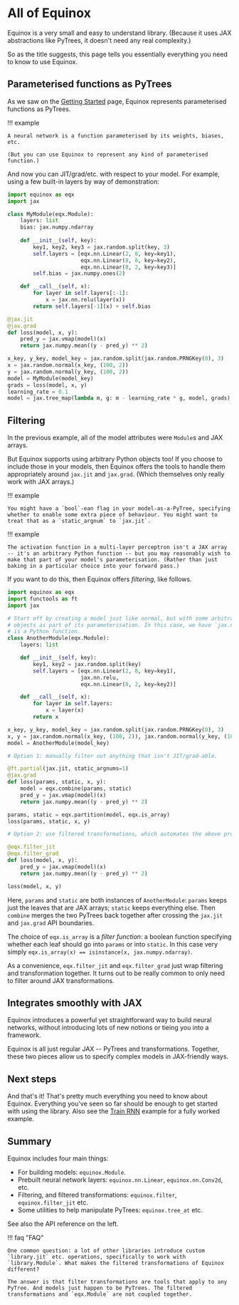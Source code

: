 # All of Equinox

Equinox is a very small and easy to understand library. (Because it uses JAX abstractions like PyTrees, it doesn't need any real complexity.)

So as the title suggests, this page tells you essentially everything you need to know to use Equinox.

## Parameterised functions as PyTrees

As we saw on the [Getting Started](./index.md) page, Equinox represents parameterised functions as PyTrees.

!!! example

    A neural network is a function parameterised by its weights, biases, etc.

    (But you can use Equinox to represent any kind of parameterised function.)

And now you can JIT/grad/etc. with respect to your model. For example, using a few built-in layers by way of demonstration:

```python
import equinox as eqx
import jax

class MyModule(eqx.Module):
    layers: list
    bias: jax.numpy.ndarray
    
    def __init__(self, key):
        key1, key2, key3 = jax.random.split(key, 3)
        self.layers = [eqx.nn.Linear(2, 8, key=key1),
                       eqx.nn.Linear(8, 8, key=key2),
                       eqx.nn.Linear(8, 2, key=key3)]
        self.bias = jax.numpy.ones(2)

    def __call__(self, x):
        for layer in self.layers[:-1]:
            x = jax.nn.relu(layer(x))
        return self.layers[-1](x) + self.bias

@jax.jit
@jax.grad
def loss(model, x, y):
    pred_y = jax.vmap(model)(x)
    return jax.numpy.mean((y - pred_y) ** 2)

x_key, y_key, model_key = jax.random.split(jax.random.PRNGKey(0), 3)
x = jax.random.normal(x_key, (100, 2))
y = jax.random.normal(y_key, (100, 2))
model = MyModule(model_key)
grads = loss(model, x, y)
learning_rate = 0.1
model = jax.tree_map(lambda m, g: m - learning_rate * g, model, grads)
```

## Filtering

In the previous example, all of the model attributes were `Module`s and JAX arrays.

But Equinox supports using arbitrary Python objects too! If you choose to include those in your models, then Equinox offers the tools to handle them appropriately around `jax.jit` and `jax.grad`. (Which themselves only really work with JAX arrays.)

!!! example

    You might have a `bool`-ean flag in your model-as-a-PyTree, specifying whether to enable some extra piece of behaviour. You might want to treat that as a `static_argnum` to `jax.jit`.

!!! example

    The activation function in a multi-layer perceptron isn't a JAX array -- it's an arbitrary Python function -- but you may reasonably wish to make that part of your model's parameterisation. (Rather than just baking in a particular choice into your forward pass.)

If you want to do this, then Equinox offers *filtering*, like follows.

```python
import equinox as eqx
import functools as ft
import jax

# Start off by creating a model just like normal, but with some arbitrary Python
# objects as part of its parameterisation. In this case, we have `jax.nn.relu`, which
# is a Python function.
class AnotherModule(eqx.Module):
    layers: list

    def __init__(self, key):
        key1, key2 = jax.random.split(key)
        self.layers = [eqx.nn.Linear(2, 8, key=key1),
                       jax.nn.relu,
                       eqx.nn.Linear(8, 2, key=key2)]

    def __call__(self, x):
        for layer in self.layers:
            x = layer(x)
        return x

x_key, y_key, model_key = jax.random.split(jax.random.PRNGKey(0), 3)
x, y = jax.random.normal(x_key, (100, 2)), jax.random.normal(y_key, (100, 2))
model = AnotherModule(model_key)

# Option 1: manually filter out anything that isn't JIT/grad-able.

@ft.partial(jax.jit, static_argnums=1)
@jax.grad
def loss(params, static, x, y):
    model = eqx.combine(params, static)
    pred_y = jax.vmap(model)(x)
    return jax.numpy.mean((y - pred_y) ** 2)

params, static = eqx.partition(model, eqx.is_array)
loss(params, static, x, y)

# Option 2: use filtered transformations, which automates the above process for you.

@eqx.filter_jit
@eqx.filter_grad
def loss(model, x, y):
    pred_y = jax.vmap(model)(x)
    return jax.numpy.mean((y - pred_y) ** 2)

loss(model, x, y)
```

Here, `params` and `static` are both instances of `AnotherModule`: `params` keeps just the leaves that are JAX arrays; `static` keeps everything else. Then `combine` merges the two PyTrees back together after crossing the `jax.jit` and `jax.grad` API boundaries.

The choice of `eqx.is_array` is a *filter function*: a boolean function specifying whether each leaf should go into `params` or into `static`. In this case very simply `eqx.is_array(x) == isinstance(x, jax.numpy.ndarray)`.

As a convenience, `eqx.filter_jit` and `eqx.filter_grad` just wrap filtering and transformation together. It turns out to be really common to only need to filter around JAX transformations.

## Integrates smoothly with JAX

Equinox introduces a powerful yet straightforward way to build neural networks, without introducing lots of new notions or tieing you into a framework.

Equinox is all just regular JAX -- PyTrees and transformations. Together, these two pieces allow us to specify complex models in JAX-friendly ways.

## Next steps

And that's it! That's pretty much everything you need to know about Equinox. Everything you've seen so far should be enough to get started with using the library. Also see the [Train RNN](./examples/train_rnn.ipynb) example for a fully worked example.

## Summary

Equinox includes four main things:

- For building models: `equinox.Module`.
- Prebuilt neural network layers: `equinox.nn.Linear`, `equinox.nn.Conv2d`, etc.
- Filtering, and filtered transformations: `equinox.filter`, `equinox.filter_jit` etc.
- Some utilities to help manipulate PyTrees: `equinox.tree_at` etc.

See also the API reference on the left.

!!! faq "FAQ"

    One common question: a lot of other libraries introduce custom `library.jit` etc. operations, specifically to work with `library.Module`. What makes the filtered transformations of Equinox different?

    The answer is that filter transformations are tools that apply to any PyTree. And models just happen to be PyTrees. The filtered transformations and `eqx.Module` are not coupled together. 
